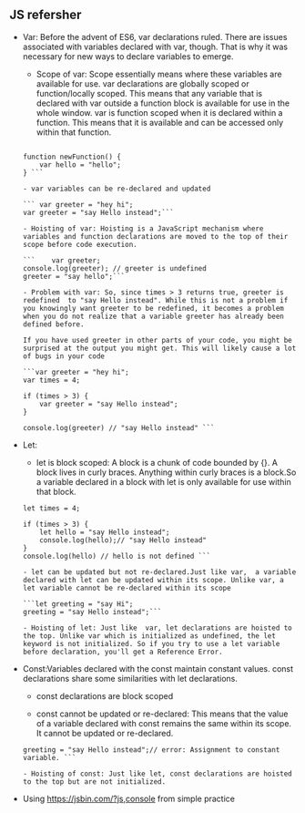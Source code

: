 ## JS refersher

- Var: Before the advent of ES6, var declarations ruled. There are issues associated with variables declared with var, though. That is why it was necessary for new ways to declare variables to emerge.

    - Scope of var: Scope essentially means where these variables are available for use. var declarations are globally scoped or function/locally scoped. This means that any variable that is declared with var outside a function block is available for use in the whole window. var is function scoped when it is declared within a function. This means that it is available and can be accessed only within that function.

    ``` var greeter = "hey hi";
    
    function newFunction() {
        var hello = "hello";
    } ```

    - var variables can be re-declared and updated

    ``` var greeter = "hey hi";
    var greeter = "say Hello instead";```

    - Hoisting of var: Hoisting is a JavaScript mechanism where variables and function declarations are moved to the top of their scope before code execution.

    ```    var greeter;
    console.log(greeter); // greeter is undefined
    greeter = "say hello";```

    - Problem with var: So, since times > 3 returns true, greeter is redefined  to "say Hello instead". While this is not a problem if you knowingly want greeter to be redefined, it becomes a problem when you do not realize that a variable greeter has already been defined before.

    If you have used greeter in other parts of your code, you might be surprised at the output you might get. This will likely cause a lot of bugs in your code

    ```var greeter = "hey hi";
    var times = 4;

    if (times > 3) {
        var greeter = "say Hello instead"; 
    }
    
    console.log(greeter) // "say Hello instead" ```

- Let: 
    - let is block scoped: A block is a chunk of code bounded by {}. A block lives in curly braces. Anything within curly braces is a block.So a variable declared in a block with let  is only available for use within that block.

    ```let greeting = "say Hi";
   let times = 4;

   if (times > 3) {
        let hello = "say Hello instead";
        console.log(hello);// "say Hello instead"
    }
   console.log(hello) // hello is not defined ```

   - let can be updated but not re-declared.Just like var,  a variable declared with let can be updated within its scope. Unlike var, a let variable cannot be re-declared within its scope

   ```let greeting = "say Hi";
    greeting = "say Hello instead";```

    - Hoisting of let: Just like  var, let declarations are hoisted to the top. Unlike var which is initialized as undefined, the let keyword is not initialized. So if you try to use a let variable before declaration, you'll get a Reference Error.

- Const:Variables declared with the const maintain constant values. const declarations share some similarities with let declarations.

    - const declarations are block scoped

    - const cannot be updated or re-declared: This means that the value of a variable declared with const remains the same within its scope. It cannot be updated or re-declared. 

    ```const greeting = "say Hi";
    greeting = "say Hello instead";// error: Assignment to constant variable. ```

    - Hoisting of const: Just like let, const declarations are hoisted to the top but are not initialized.

- Using https://jsbin.com/?js,console from simple practice


